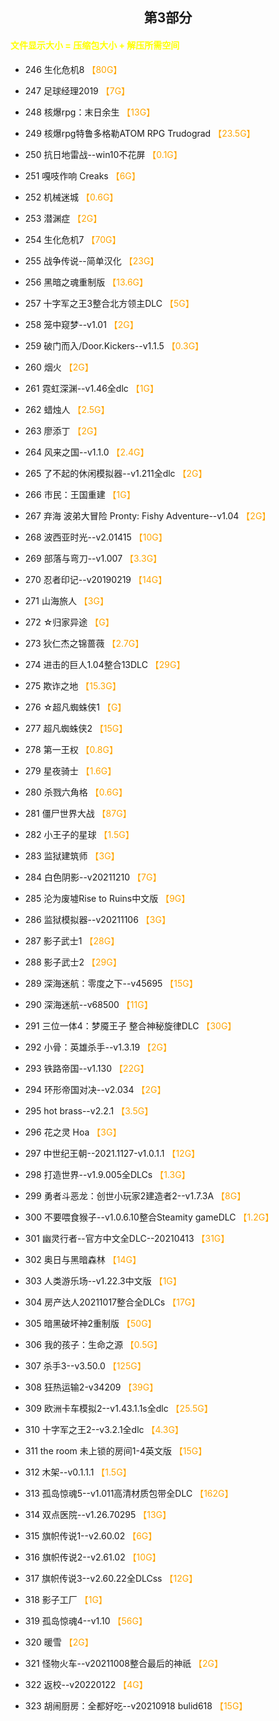 ## <center>第3部分<center>
#### <font color=yellow>文件显示大小 = 压缩包大小 + 解压所需空间</font>
* 246	生化危机8 <font color=orange>【80G】</font><br> 

* 247	足球经理2019 <font color=orange>【7G】</font><br> 
* 248	核爆rpg：末日余生 <font color=orange>【13G】</font><br> 
* 249	核爆rpg特鲁多格勒ATOM RPG Trudograd <font color=orange>【23.5G】</font><br>  
* 250	抗日地雷战--win10不花屏 <font color=orange>【0.1G】</font><br> 
* 251	嘎吱作响 Creaks <font color=orange>【6G】</font><br> 
* 252	机械迷城 <font color=orange>【0.6G】</font><br> 
* 253	潜渊症 <font color=orange>【2G】</font><br> 
* 254	生化危机7 <font color=orange>【70G】</font><br> 
* 255	战争传说--简单汉化 <font color=orange>【23G】</font><br> 
* 256	黑暗之魂重制版 <font color=orange>【13.6G】</font><br> 
* 257	十字军之王3整合北方领主DLC <font color=orange>【5G】</font><br> 
* 258	笼中窥梦--v1.01 <font color=orange>【2G】</font><br> 
* 259	破门而入/Door.Kickers--v1.1.5 <font color=orange>【0.3G】</font><br> 
* 260	烟火 <font color=orange>【2G】</font><br> 
* 261	霓虹深渊--v1.46全dlc <font color=orange>【1G】</font><br> 
* 262	蜡烛人 <font color=orange>【2.5G】</font><br> 
* 263	廖添丁 <font color=orange>【2G】</font><br> 
* 264	风来之国--v1.1.0 <font color=orange>【2.4G】</font><br> 
* 265	了不起的休闲模拟器--v1.211全dlc <font color=orange>【2G】</font><br> 
* 266	市民：王国重建 <font color=orange>【1G】</font><br> 
* 267	弃海 波弟大冒险 Pronty: Fishy Adventure--v1.04 <font color=orange>【2G】</font><br> 
* 268	波西亚时光--v2.01415 <font color=orange>【10G】</font><br> 
* 269	部落与弯刀--v1.007 <font color=orange>【3.3G】</font><br> 
* 270	忍者印记--v20190219 <font color=orange>【14G】</font><br> 
* 271	山海旅人 <font color=orange>【3G】</font><br> 
* 272	☆归家异途 <font color=orange>【G】</font><br> 
* 273	狄仁杰之锦蔷薇 <font color=orange>【2.7G】</font><br> 
* 274	进击的巨人1.04整合13DLC <font color=orange>【29G】</font><br> 
* 275	欺诈之地 <font color=orange>【15.3G】</font><br> 
* 276	☆超凡蜘蛛侠1 <font color=orange>【G】</font><br> 
* 277	超凡蜘蛛侠2 <font color=orange>【15G】</font><br> 
* 278	第一王权 <font color=orange>【0.8G】</font><br> 
* 279	星夜骑士 <font color=orange>【1.6G】</font><br> 
* 280	杀戮六角格 <font color=orange>【0.6G】</font><br> 
* 281	僵尸世界大战 <font color=orange>【87G】</font><br> 
* 282	小王子的星球 <font color=orange>【1.5G】</font><br> 
* 283	监狱建筑师 <font color=orange>【3G】</font><br> 
* 284	白色阴影--v20211210 <font color=orange>【7G】</font><br> 
* 285	沦为废墟Rise to Ruins中文版 <font color=orange>【9G】</font><br> 
* 286	监狱模拟器--v20211106 <font color=orange>【3G】</font><br> 
* 287	影子武士1 <font color=orange>【28G】</font><br> 
* 288	影子武士2 <font color=orange>【29G】</font><br> 
* 289	深海迷航：零度之下--v45695 <font color=orange>【15G】</font>
* 290	深海迷航--v68500 <font color=orange>【11G】</font><br> 
* 291	三位一体4：梦魇王子 整合神秘旋律DLC <font color=orange>【30G】</font><br>
* 292	小骨：英雄杀手--v1.3.19 <font color=orange>【2G】</font><br>
* 293	铁路帝国--v1.130 <font color=orange>【22G】</font><br>
* 294	环形帝国对决--v2.034 <font color=orange>【2G】</font><br>
* 295	hot brass--v2.2.1 <font color=orange>【3.5G】</font><br>
* 296	花之灵 Hoa <font color=orange>【3G】</font><br>
* 297	中世纪王朝--2021.1127-v1.0.1.1 <font color=orange>【12G】</font><br>
* 298	打造世界--v1.9.005全DLCs <font color=orange>【1.3G】</font><br>
* 299	勇者斗恶龙：创世小玩家2建造者2--v1.7.3A <font color=orange>【8G】</font><br>
* 300	不要喂食猴子--v1.0.6.10整合Steamity gameDLC <font color=orange>【1.2G】</font><br>
* 301	幽灵行者--官方中文全DLC--20210413 <font color=orange>【31G】</font><br>
* 302	奥日与黑暗森林 <font color=orange>【14G】</font><br>
* 303	人类游乐场--v1.22.3中文版 <font color=orange>【1G】</font><br>
* 304	房产达人20211017整合全DLCs <font color=orange>【17G】</font><br>
* 305	暗黑破坏神2重制版 <font color=orange>【50G】</font><br>
* 306	我的孩子：生命之源 <font color=orange>【0.5G】</font><br>
* 307	杀手3--v3.50.0 <font color=orange>【125G】</font><br>
* 308	狂热运输2-v34209 <font color=orange>【39G】</font><br>
* 309	欧洲卡车模拟2--v1.43.1.1s全dlc <font color=orange>【25.5G】</font><br>
* 310	十字军之王2--v3.2.1全dlc <font color=orange>【4.3G】</font><br>
* 311	the room 未上锁的房间1-4英文版 <font color=orange>【15G】</font><br>
* 312	木架--v0.1.1.1 <font color=orange>【1.5G】</font><br>
* 313	孤岛惊魂5--v1.011高清材质包带全DLC <font color=orange>【162G】</font><br>
* 314	双点医院--v1.26.70295 <font color=orange>【13G】</font><br>
* 315	旗帜传说1--v2.60.02 <font color=orange>【6G】</font><br>
* 316	旗帜传说2--v2.61.02 <font color=orange>【10G】</font><br>
* 317	旗帜传说3--v2.60.22全DLCss <font color=orange>【12G】</font><br>
* 318	影子工厂 <font color=orange>【1G】</font><br>
* 319	孤岛惊魂4--v1.10 <font color=orange>【56G】</font><br>
* 320	暖雪 <font color=orange>【2G】</font><br>
* 321	怪物火车--v20211008整合最后的神祇 <font color=orange>【2G】</font><br>
* 322	返校--v20220122 <font color=orange>【4G】</font><br>
* 323	胡闹厨房：全都好吃--v20210918 bulid618 <font color=orange>【15G】</font><br>